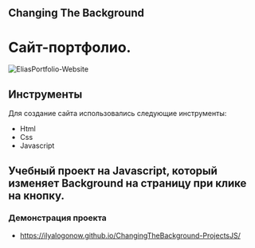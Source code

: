 ## Changing The Background
# Сайт-портфолио.
![EliasPortfolio-Website](https://github.com/IlyaLogonow/ChangingTheBackground-ProjectsJS/blob/main/Changing%20The%20Background.png)

## Инструменты 
Для создание сайта использовались следующие инструменты:
- Html
- Css
- Javascript 

## Учебный проект на Javascript, который изменяет Background на страницу при клике на кнопку.

### Демонстрация проекта
- https://ilyalogonow.github.io/ChangingTheBackground-ProjectsJS/
